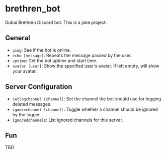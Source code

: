 # brethren_bot
Dubai Brethren Discord bot. This is a joke project.

## General
- `ping`: See if the bot is online.
- `echo [message]`: Repeats the message passed by the user.
- `uptime`: Get the bot uptime and start time.
- `avatar [user]`: Show the specified user's avatar. If left empty, will show your avatar.

## Server Configuration
- `setlogchannel [channel]`: Set the channel the bot should use for logging deleted messages.
- `ignorechannel [channel]`: Toggle whether a channel should be ignored by the logger.
- `ignoredchannels`: List ignored channels for this server.

## Fun
TBD
